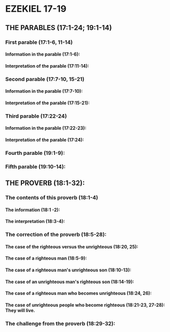 ---
---
# EZEKIEL 17-19
## THE PARABLES (17:1-24; 19:1-14) 
###  First parable (17:1-6, 11-14) 
####  Information in the parable (17:1-6): 
####  Interpretation of the parable (17:11-14): 
###  Second parable (17:7-10, 15-21) 
####  Information in the parable (17:7-10): 
####  Interpretation of the parable (17:15-21): 
###  Third parable (17:22-24) 
####  Information in the parable (17:22-23): 
####  Interpretation of the parable (17:24): 
###  Fourth parable (19:1-9): 
###  Fifth parable (19:10-14): 
## THE PROVERB (18:1-32): 
###  The contents of this proverb (18:1-4) 
####  The information (18:1 -2): 
####  The interpretation (18:3-4): 
###  The correction of the proverb (18:5-28): 
####  The case of the righteous versus the unrighteous (18:20, 25): 
####  The case of a righteous man (18:5-9): 
####  The case of a righteous man\'s unrighteous son (18:10-13): 
####  The case of an unrighteous man\'s righteous son (18:14-19): 
####  The case of a righteous man who becomes unrighteous (18:24, 26): 
####  The case of unrighteous people who become righteous (18:21-23, 27-28): They will live. 
###  The challenge from the proverb (18:29-32): 
